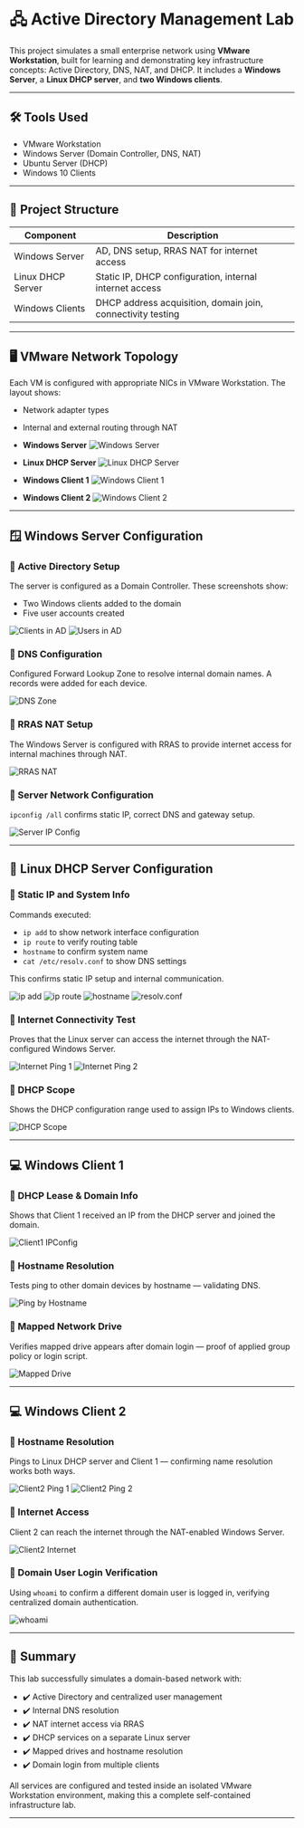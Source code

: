 # 🖧 Active Directory Management Lab

This project simulates a small enterprise network using **VMware Workstation**, built for learning and demonstrating key infrastructure concepts: Active Directory, DNS, NAT, and DHCP. It includes a **Windows Server**, a **Linux DHCP server**, and **two Windows clients**.

---

## 🛠️ Tools Used

- VMware Workstation
- Windows Server (Domain Controller, DNS, NAT)
- Ubuntu Server (DHCP)
- Windows 10 Clients

---

## 🧩 Project Structure

| Component          | Description                                                     |
|--------------------|-----------------------------------------------------------------|
| Windows Server     | AD, DNS setup, RRAS NAT for internet access                     |
| Linux DHCP Server  | Static IP, DHCP configuration, internal internet access         |
| Windows Clients    | DHCP address acquisition, domain join, connectivity testing     |

---

## 🖥️ VMware Network Topology

Each VM is configured with appropriate NICs in VMware Workstation. The layout shows:
- Network adapter types
- Internal and external routing through NAT

- **Windows Server**
![Windows Server](https://github.com/user-attachments/assets/2b407740-301a-41a0-ba19-5ee00ffb537f)

- **Linux DHCP Server**
![Linux DHCP Server](https://github.com/user-attachments/assets/a43f8287-5a49-4365-8488-8beba85a1d2a)

- **Windows Client 1**
![Windows Client 1](https://github.com/user-attachments/assets/08e8a965-ea86-4ecc-b2d7-d226945c686f)

- **Windows Client 2**
![Windows Client 2](https://github.com/user-attachments/assets/2b407740-301a-41a0-ba19-5ee00ffb537f)

---

## 🪟 Windows Server Configuration

### 🔹 Active Directory Setup

The server is configured as a Domain Controller. These screenshots show:
- Two Windows clients added to the domain
- Five user accounts created

![Clients in AD](https://github.com/user-attachments/assets/23479f25-ee90-4c0b-a995-f9a739f2a74f)
![Users in AD](https://github.com/user-attachments/assets/e286a9dd-d448-4844-947d-dba291bf0d23)

### 🔹 DNS Configuration

Configured Forward Lookup Zone to resolve internal domain names. A records were added for each device.

![DNS Zone](https://github.com/user-attachments/assets/7b89139c-eb07-4806-a024-2dfc82acd872)

### 🔹 RRAS NAT Setup

The Windows Server is configured with RRAS to provide internet access for internal machines through NAT.

![RRAS NAT](https://github.com/user-attachments/assets/37ec644a-be30-45ba-a56a-779ad7b4c846)

### 🔹 Server Network Configuration

`ipconfig /all` confirms static IP, correct DNS and gateway setup.

![Server IP Config](https://github.com/user-attachments/assets/a654cd9a-7409-43e5-a4a0-0f6c7ff7f6c2)

---

## 🐧 Linux DHCP Server Configuration

### 🔹 Static IP and System Info

Commands executed:
- `ip add` to show network interface configuration
- `ip route` to verify routing table
- `hostname` to confirm system name
- `cat /etc/resolv.conf` to show DNS settings

This confirms static IP setup and internal communication.

![ip add](https://github.com/user-attachments/assets/1cbe1ab1-d548-42aa-9922-3cef836915fc)
![ip route](https://github.com/user-attachments/assets/ea23a4de-51c2-4145-8969-4dc49bcabde6)
![hostname](https://github.com/user-attachments/assets/1b3ca73d-3a85-44db-821c-de59d245776b)
![resolv.conf](https://github.com/user-attachments/assets/95b5d8ad-bed3-45a8-a847-6d5675bdfeed)

### 🔹 Internet Connectivity Test

Proves that the Linux server can access the internet through the NAT-configured Windows Server.

![Internet Ping 1](https://github.com/user-attachments/assets/4ca03bc0-aeb8-4f75-8961-d908f3fdc6b6)
![Internet Ping 2](https://github.com/user-attachments/assets/3c3487c2-6c22-4816-bf93-b11d5c0087f2)

### 🔹 DHCP Scope

Shows the DHCP configuration range used to assign IPs to Windows clients.

![DHCP Scope](https://github.com/user-attachments/assets/b4f07681-53e8-4128-b653-5b5a67be9ab1)

---

## 💻 Windows Client 1

### 🔹 DHCP Lease & Domain Info

Shows that Client 1 received an IP from the DHCP server and joined the domain.

![Client1 IPConfig](https://github.com/user-attachments/assets/6fc5909f-7ff1-49d5-864f-22211293e23b)

### 🔹 Hostname Resolution

Tests ping to other domain devices by hostname — validating DNS.

![Ping by Hostname](https://github.com/user-attachments/assets/ce039072-f27f-49e3-9aa3-bad83d97fd37)

### 🔹 Mapped Network Drive

Verifies mapped drive appears after domain login — proof of applied group policy or login script.

![Mapped Drive](https://github.com/user-attachments/assets/b5317564-54b3-4475-b1a3-006635926868)

---

## 💻 Windows Client 2

### 🔹 Hostname Resolution

Pings to Linux DHCP server and Client 1 — confirming name resolution works both ways.

![Client2 Ping 1](https://github.com/user-attachments/assets/6c62eb8e-47e1-4c9a-a494-316ff9e567fe)
![Client2 Ping 2](https://github.com/user-attachments/assets/fd482a54-d6c2-4825-ad94-3bf9b09ecff2)

### 🔹 Internet Access

Client 2 can reach the internet through the NAT-enabled Windows Server.

![Client2 Internet](https://github.com/user-attachments/assets/4e14073b-13d0-4330-bf10-3cf09d784ec6)

### 🔹 Domain User Login Verification

Using `whoami` to confirm a different domain user is logged in, verifying centralized domain authentication.

![whoami](https://github.com/user-attachments/assets/67af7ff8-2a2d-4a33-856b-47d8c6ba3947)

---

## 📌 Summary

This lab successfully simulates a domain-based network with:

- ✔️ Active Directory and centralized user management
- ✔️ Internal DNS resolution
- ✔️ NAT internet access via RRAS
- ✔️ DHCP services on a separate Linux server
- ✔️ Mapped drives and hostname resolution
- ✔️ Domain login from multiple clients

All services are configured and tested inside an isolated VMware Workstation environment, making this a complete self-contained infrastructure lab.

---

